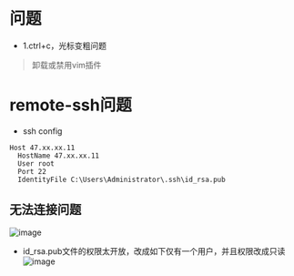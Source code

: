 # 问题
- 1.ctrl+c，光标变粗问题
> 卸载或禁用vim插件
# remote-ssh问题
- ssh config
```
Host 47.xx.xx.11
  HostName 47.xx.xx.11
  User root
  Port 22
  IdentityFile C:\Users\Administrator\.ssh\id_rsa.pub

```
## 无法连接问题
![image](https://user-images.githubusercontent.com/27600008/128586497-ef6d7c3b-0fb5-4730-85ae-81df3c66d5bb.png)
- id_rsa.pub文件的权限太开放，改成如下仅有一个用户，并且权限改成只读
![image](https://user-images.githubusercontent.com/27600008/128586535-acccd6db-6aa0-4a17-aab5-c8bbea401036.png)

